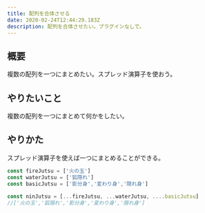 ```yaml
---
title: 配列を合体させる
date: 2020-02-24T12:44:29.183Z
description: 配列を合体させたい。プラグインなしで。
---
```

## 概要

複数の配列を一つにまとめたい。スプレッド演算子を使おう。

## やりたいこと

複数の配列を一つにまとめて何かをしたい。

## やりかた
スプレッド演算子を使えば一つにまとめることができる。
```javascript
const fireJutsu = ['火の玉']
const waterJutsu = ['狐隠れ']
const basicJutsu = ['影分身','変わり身','隠れ身']
    
const ninJutsu = [...fireJutsu, ...waterJutsu, ....basicJutsu]
//['火の玉','狐隠れ','影分身','変わり身','隠れ身']
```
